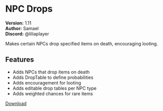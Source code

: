 # NPC Drops

**Version:** 1.11  
**Author:** Samael  
**Discord:** @liliaplayer  

Makes certain NPCs drop specified items on death, encouraging looting.

## Features

- Adds NPCs that drop items on death
- Adds DropTable to define probabilities
- Adds encouragement for looting
- Adds editable drop tables per NPC type
- Adds weighted chances for rare items

[Download](https://github.com/LiliaFramework/Modules/raw/refs/heads/gh-pages/npcdrop.zip)
